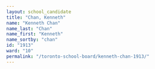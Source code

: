 ```yaml
---
layout: school_candidate
title: "Chan, Kenneth"
name: "Kenneth Chan"
name_last: "Chan"
name_first: "Kenneth"
name_sortby: "chan"
id: "1913"
ward: "10"
permalink: "/toronto-school-board/kenneth-chan-1913/"
---
```

